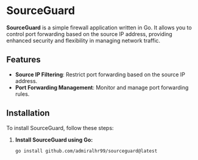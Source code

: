 # SourceGuard

**SourceGuard** is a simple firewall application written in Go. It allows you to control port forwarding based on the source IP address, providing enhanced security and flexibility in managing network traffic.

## Features

- **Source IP Filtering**: Restrict port forwarding based on the source IP address.
- **Port Forwarding Management**: Monitor and manage port forwarding rules.


## Installation

To install SourceGuard, follow these steps:

1. **Install SourceGuard using Go:**

    ```bash
    go install github.com/admiralhr99/sourceguard@latest
    ```
